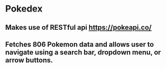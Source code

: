 # Pokedex
## Makes use of RESTful api https://pokeapi.co/
## Fetches 806 Pokemon data and allows user to navigate using a search bar, dropdown menu, or arrow buttons.
